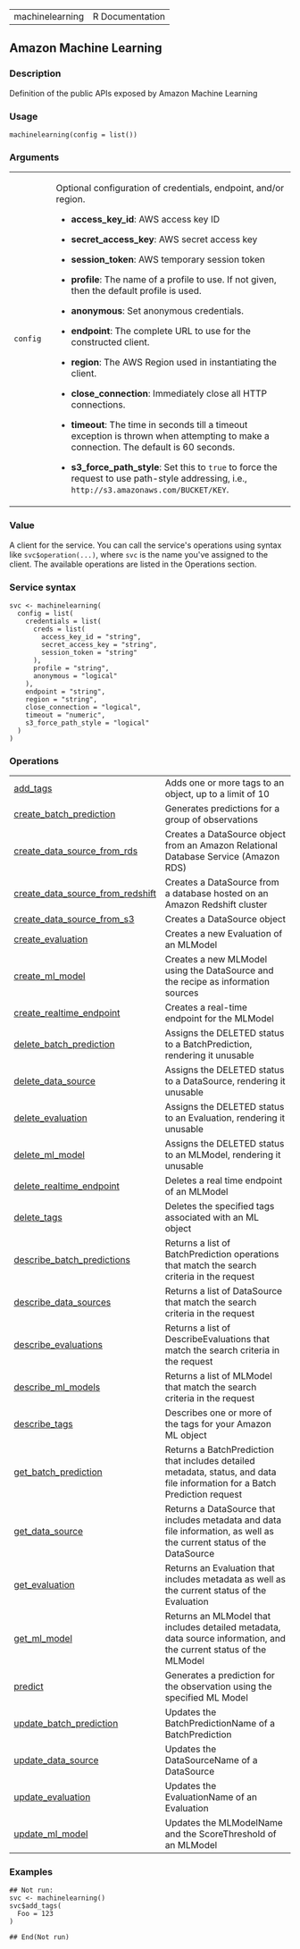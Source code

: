 <table style="width: 100%;">
<tbody>
<tr class="odd">
<td>machinelearning</td>
<td style="text-align: right;">R Documentation</td>
</tr>
</tbody>
</table>

## Amazon Machine Learning

### Description

Definition of the public APIs exposed by Amazon Machine Learning

### Usage

    machinelearning(config = list())

### Arguments

<table>
<colgroup>
<col style="width: 15%" />
<col style="width: 85%" />
</colgroup>
<tbody>
<tr class="odd">
<td><code id="machinelearning_:_config">config</code></td>
<td><p>Optional configuration of credentials, endpoint, and/or
region.</p>
<ul>
<li><p><strong>access_key_id</strong>: AWS access key ID</p></li>
<li><p><strong>secret_access_key</strong>: AWS secret access
key</p></li>
<li><p><strong>session_token</strong>: AWS temporary session
token</p></li>
<li><p><strong>profile</strong>: The name of a profile to use. If not
given, then the default profile is used.</p></li>
<li><p><strong>anonymous</strong>: Set anonymous credentials.</p></li>
<li><p><strong>endpoint</strong>: The complete URL to use for the
constructed client.</p></li>
<li><p><strong>region</strong>: The AWS Region used in instantiating the
client.</p></li>
<li><p><strong>close_connection</strong>: Immediately close all HTTP
connections.</p></li>
<li><p><strong>timeout</strong>: The time in seconds till a timeout
exception is thrown when attempting to make a connection. The default is
60 seconds.</p></li>
<li><p><strong>s3_force_path_style</strong>: Set this to
<code>true</code> to force the request to use path-style addressing,
i.e., <code
style="white-space: pre;">⁠http://s3.amazonaws.com/BUCKET/KEY⁠</code>.</p></li>
</ul></td>
</tr>
</tbody>
</table>

### Value

A client for the service. You can call the service's operations using
syntax like `svc$operation(...)`, where `svc` is the name you've
assigned to the client. The available operations are listed in the
Operations section.

### Service syntax

    svc <- machinelearning(
      config = list(
        credentials = list(
          creds = list(
            access_key_id = "string",
            secret_access_key = "string",
            session_token = "string"
          ),
          profile = "string",
          anonymous = "logical"
        ),
        endpoint = "string",
        region = "string",
        close_connection = "logical",
        timeout = "numeric",
        s3_force_path_style = "logical"
      )
    )

### Operations

<table>
<tbody>
<tr class="odd">
<td style="text-align: left;"><a href="../machinelearning_add_tags/"> add_tags </a></td>
<td style="text-align: left;">Adds one or more tags to an object, up to
a limit of 10</td>
</tr>
<tr class="even">
<td style="text-align: left;"><a href="../machinelearning_create_batch_prediction/"> create_batch_prediction </a></td>
<td style="text-align: left;">Generates predictions for a group of
observations</td>
</tr>
<tr class="odd">
<td style="text-align: left;"><a href="../machinelearning_create_data_source_from_rds/"> create_data_source_from_rds </a></td>
<td style="text-align: left;">Creates a DataSource object from an Amazon
Relational Database Service (Amazon RDS)</td>
</tr>
<tr class="even">
<td style="text-align: left;"><a href="../machinelearning_create_data_source_from_redshift/"> create_data_source_from_redshift </a></td>
<td style="text-align: left;">Creates a DataSource from a database
hosted on an Amazon Redshift cluster</td>
</tr>
<tr class="odd">
<td style="text-align: left;"><a href="../machinelearning_create_data_source_from_s3/"> create_data_source_from_s3 </a></td>
<td style="text-align: left;">Creates a DataSource object</td>
</tr>
<tr class="even">
<td style="text-align: left;"><a href="../machinelearning_create_evaluation/"> create_evaluation </a></td>
<td style="text-align: left;">Creates a new Evaluation of an
MLModel</td>
</tr>
<tr class="odd">
<td style="text-align: left;"><a href="../machinelearning_create_ml_model/"> create_ml_model </a></td>
<td style="text-align: left;">Creates a new MLModel using the DataSource
and the recipe as information sources</td>
</tr>
<tr class="even">
<td style="text-align: left;"><a href="../machinelearning_create_realtime_endpoint/"> create_realtime_endpoint </a></td>
<td style="text-align: left;">Creates a real-time endpoint for the
MLModel</td>
</tr>
<tr class="odd">
<td style="text-align: left;"><a href="../machinelearning_delete_batch_prediction/"> delete_batch_prediction </a></td>
<td style="text-align: left;">Assigns the DELETED status to a
BatchPrediction, rendering it unusable</td>
</tr>
<tr class="even">
<td style="text-align: left;"><a href="../machinelearning_delete_data_source/"> delete_data_source </a></td>
<td style="text-align: left;">Assigns the DELETED status to a
DataSource, rendering it unusable</td>
</tr>
<tr class="odd">
<td style="text-align: left;"><a href="../machinelearning_delete_evaluation/"> delete_evaluation </a></td>
<td style="text-align: left;">Assigns the DELETED status to an
Evaluation, rendering it unusable</td>
</tr>
<tr class="even">
<td style="text-align: left;"><a href="../machinelearning_delete_ml_model/"> delete_ml_model </a></td>
<td style="text-align: left;">Assigns the DELETED status to an MLModel,
rendering it unusable</td>
</tr>
<tr class="odd">
<td style="text-align: left;"><a href="../machinelearning_delete_realtime_endpoint/"> delete_realtime_endpoint </a></td>
<td style="text-align: left;">Deletes a real time endpoint of an
MLModel</td>
</tr>
<tr class="even">
<td style="text-align: left;"><a href="../machinelearning_delete_tags/"> delete_tags </a></td>
<td style="text-align: left;">Deletes the specified tags associated with
an ML object</td>
</tr>
<tr class="odd">
<td style="text-align: left;"><a href="../machinelearning_describe_batch_predictions/"> describe_batch_predictions </a></td>
<td style="text-align: left;">Returns a list of BatchPrediction
operations that match the search criteria in the request</td>
</tr>
<tr class="even">
<td style="text-align: left;"><a href="../machinelearning_describe_data_sources/"> describe_data_sources </a></td>
<td style="text-align: left;">Returns a list of DataSource that match
the search criteria in the request</td>
</tr>
<tr class="odd">
<td style="text-align: left;"><a href="../machinelearning_describe_evaluations/"> describe_evaluations </a></td>
<td style="text-align: left;">Returns a list of DescribeEvaluations that
match the search criteria in the request</td>
</tr>
<tr class="even">
<td style="text-align: left;"><a href="../machinelearning_describe_ml_models/"> describe_ml_models </a></td>
<td style="text-align: left;">Returns a list of MLModel that match the
search criteria in the request</td>
</tr>
<tr class="odd">
<td style="text-align: left;"><a href="../machinelearning_describe_tags/"> describe_tags </a></td>
<td style="text-align: left;">Describes one or more of the tags for your
Amazon ML object</td>
</tr>
<tr class="even">
<td style="text-align: left;"><a href="../machinelearning_get_batch_prediction/"> get_batch_prediction </a></td>
<td style="text-align: left;">Returns a BatchPrediction that includes
detailed metadata, status, and data file information for a Batch
Prediction request</td>
</tr>
<tr class="odd">
<td style="text-align: left;"><a href="../machinelearning_get_data_source/"> get_data_source </a></td>
<td style="text-align: left;">Returns a DataSource that includes
metadata and data file information, as well as the current status of the
DataSource</td>
</tr>
<tr class="even">
<td style="text-align: left;"><a href="../machinelearning_get_evaluation/"> get_evaluation </a></td>
<td style="text-align: left;">Returns an Evaluation that includes
metadata as well as the current status of the Evaluation</td>
</tr>
<tr class="odd">
<td style="text-align: left;"><a href="../machinelearning_get_ml_model/"> get_ml_model </a></td>
<td style="text-align: left;">Returns an MLModel that includes detailed
metadata, data source information, and the current status of the
MLModel</td>
</tr>
<tr class="even">
<td style="text-align: left;"><a href="../machinelearning_predict/"> predict </a></td>
<td style="text-align: left;">Generates a prediction for the observation
using the specified ML Model</td>
</tr>
<tr class="odd">
<td style="text-align: left;"><a href="../machinelearning_update_batch_prediction/"> update_batch_prediction </a></td>
<td style="text-align: left;">Updates the BatchPredictionName of a
BatchPrediction</td>
</tr>
<tr class="even">
<td style="text-align: left;"><a href="../machinelearning_update_data_source/"> update_data_source </a></td>
<td style="text-align: left;">Updates the DataSourceName of a
DataSource</td>
</tr>
<tr class="odd">
<td style="text-align: left;"><a href="../machinelearning_update_evaluation/"> update_evaluation </a></td>
<td style="text-align: left;">Updates the EvaluationName of an
Evaluation</td>
</tr>
<tr class="even">
<td style="text-align: left;"><a href="../machinelearning_update_ml_model/"> update_ml_model </a></td>
<td style="text-align: left;">Updates the MLModelName and the
ScoreThreshold of an MLModel</td>
</tr>
</tbody>
</table>

### Examples

    ## Not run: 
    svc <- machinelearning()
    svc$add_tags(
      Foo = 123
    )

    ## End(Not run)
